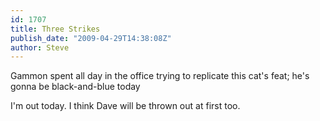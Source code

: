 ```yaml
---
id: 1707
title: Three Strikes
publish_date: "2009-04-29T14:38:08Z"
author: Steve
---
```

  
Gammon spent all day in the office trying to replicate this cat's feat; he's gonna be black-and-blue today

I'm out today. I think Dave will be thrown out at first too.

